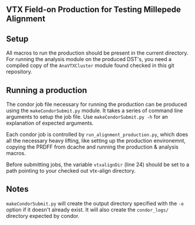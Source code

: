VTX Field-on Production for Testing Millepede Alignment
-------------------------------------------------------

## Setup ##

All macros to run the production should be present in the current directory. For running the analysis module on the produced DST's, you need a compiled copy of the `AnaVTXCluster` module found checked in this git repository.

## Running a production ##

The condor job file necessary for running the production can be produced using the `makeCondorSubmit.py` module. It takes a series of command line arguments to setup the job file. Use `makeCondorSubmit.py -h` for an explanation of expected arguments.

Each condor job is controlled by `run_alignment_production.py`, which does all the necessary heavy lifting, like setting up the production environemnt, copying the PRDFF from dcache and running the production & analysis macros.

Before submitting jobs, the variable `vtxalignDir` (line 24) should be set to a path pointing to your checked out vtx-align directory.

## Notes ##

`makeCondorSubmit.py` will create the output directory specified with the `-o` option if it doesn't already exist. It will also create the `condor_logs/` directory expected by condor. 